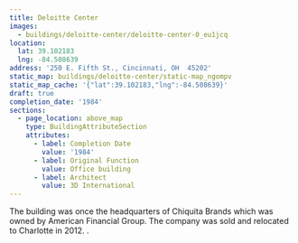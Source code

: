 ```yaml
---
title: Deloitte Center
images:
  - buildings/deloitte-center/deloitte-center-0_eu1jcq
location:
  lat: 39.102183
  lng: -84.508639
address: '250 E. Fifth St., Cincinnati, OH  45202'
static_map: buildings/deloitte-center/static-map_ngompv
static_map_cache: '{"lat":39.102183,"lng":-84.508639}'
draft: true
completion_date: '1984'
sections:
  - page_location: above_map
    type: BuildingAttributeSection
    attributes:
      - label: Completion Date
        value: '1984'
      - label: Original Function
        value: Office building
      - label: Architect
        value: 3D International
---
```


The building was once the headquarters of Chiquita Brands which was owned by American Financial Group. The company was sold and relocated to Charlotte in 2012. .
